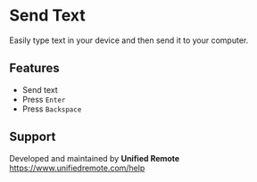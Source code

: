 # Send Text
Easily type text in your device and then send it to your computer.

## Features
*  Send text
*  Press ``Enter``
*  Press ``Backspace``

## Support
Developed and maintained by **Unified Remote**
https://www.unifiedremote.com/help
